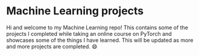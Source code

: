 # Machine Learning projects

Hi and welcome to my Machine Learning repo! This contains some of the projects I completed while taking an online course on PyTorch and showcases some of the things I have learned. This will be updated as more and more projects are completed. 😄
